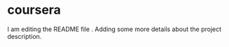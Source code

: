 
# coursera
I am editing the README file . Adding some more details about the project 
description.
